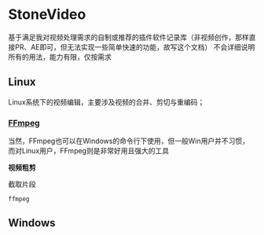 # StoneVideo
基于满足我对视频处理需求的自制或推荐的插件软件记录库（非视频创作，那样直接PR、AE即可，但无法实现一些简单快速的功能，故写这个文档）
不会详细说明所有的用法，能力有限，仅按需求
## Linux
Linux系统下的视频编辑，主要涉及视频的合并、剪切与重编码；
### [FFmpeg](https://ffmpeg.org/)
当然，FFmpeg也可以在Windows的命令行下使用，但一般Win用户并不习惯，而对Linux用户，FFmpeg则是非常好用且强大的工具

**视频粗剪**

截取片段

`ffmpeg ` 

## Windows
